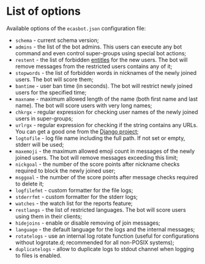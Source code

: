 # List of options

Available options of the `ecasbot.json` configuration file:

  * `schema` - current schema version;
  * `admins` - the list of the bot admins. This users can execute any bot command and even control super-groups using special bot actions;
  * `restent` - the list of forbidden [entitles](https://core.telegram.org/bots/api#messageentity) for the new users. The bot will remove messages from the restricted users contains any of it;
  * `stopwords` - the list of forbidden words in nicknames of the newly joined users. The bot will score them;
  * `bantime` - user ban time (in seconds). The bot will restrict newly joined users for the specified time;
  * `maxname` - maximum allowed length of the name (both first name and last name). The bot will score users with very long names;
  * `chkrgx` - regular expression for checking user names of the newly joined users in super-groups;
  * `urlrgx` - regular expression for checking if the string contains any URLs. You can get a good one from the [Django project](https://github.com/django/django/blob/stable/1.3.x/django/core/validators.py#L45);
  * `logtofile` - log file name including the full path. If not set or empty, stderr will be used;
  * `maxemoji` - the maximum allowed emoji count in messages of the newly joined users. The bot will remove messages exceeding this limit;
  * `nickgoal` - the number of the score points after nickname checks required to block the newly joined user;
  * `msggoal` - the number of the score points after message checks required to delete it;
  * `logfilefmt` - custom formatter for the file logs;
  * `stderrfmt` - custom formatter for the stderr logs;
  * `watches` - the watch list for the reports feature;
  * `restlangs` - the list of restricted languages. The bot will score users using them in their clients;
  * `hidejoins` - enable or disable removing of join messages;
  * `language` - the default language for the logs and the internal messages;
  * `rotatelogs` - use an internal log rotate function (useful for configurations without logrotate.d; recommended for all non-POSIX systems);
  * `duplicatelogs` - allow to duplicate logs to stdout channel when logging to files is enabled.
